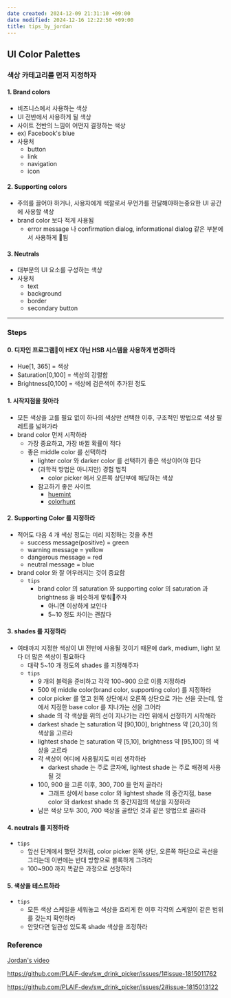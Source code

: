 ```yaml
---
date created: 2024-12-09 21:31:10 +09:00
date modified: 2024-12-16 12:22:50 +09:00
title: tips_by_jordan
---
```


## UI Color Palettes

### 색상 카테고리를 먼저 지정하자
#### 1. Brand colors
- 비즈니스에서 사용하는 색상
- UI 전반에서 사용하게 될 색상
- 사이트 전반의 느낌이 어떤지 결정하는 색상
- ex) Facebook's blue
- 사용처
	- button
	- link
	- navigation
	- icon
#### 2. Supporting colors
- 주의를 끌어야 하거나, 사용자에게 색깔로서 무언가를 전달해야하는중요한 UI 공간에 사용할 색상
- brand color 보다 적게 사용됨
	- error message 나 confirmation dialog, informational dialog 같은 부분에서 사용하게 됨
#### 3. Neutrals
- 대부분의 UI 요소를 구성하는 색상
- 사용처
	- text
	- background
	- border
	- secondary button
---
### Steps
#### 0. 디자인 프로그램이 HEX 아닌 HSB 시스템을 사용하게 변경하라
- Hue\[1, 365\] = 색상
- Saturation\[0,100\] = 색상의 강렬함
- Brightness\[0,100\] = 색상에 검은색이 추가된 정도
#### 1. 시작지점을 찾아라
- 모든 색상을 고를 필요 없이 하나의 색상만 선택한 이후, 구조적인 방법으로 색상 팔레트를 넓혀가라
- brand color 먼저 시작하라
	- 가장 중요하고, 가장 바뀔 확률이 적다
	- 좋은 middle color 를 선택하라
		- lighter color 와 darker color 를 선택하기 좋은 색상이어야 한다
		- (과학적 방법은 아니지만) 경험 법칙
			- color picker 에서 오른쪽 상단부에 해당하는 색상
		- 참고하기 좋은 사이트
			- [huemint](https://www.huemint.com)
			- [colorhunt](https://colorhunt.co)
#### 2. Supporting Color 를 지정하라
- 적어도 다음 4 개 색상 정도는 미리 지정하는 것을 추천
	- success message(positive) = green
	- warning message = yellow
	- dangerous message = red
	- neutral message = blue
- brand color 와 잘 어우러지는 것이 중요함
	- `tips`
		- brand color 의 saturation 와 supporting color 의 saturation 과 brightness 을 비슷하게 맞춰주자
			- 아니면 이상하게 보인다
			- 5~10 정도 차이는 괜찮다
#### 3. shades 를 지정하라
- 여태까지 지정한 색상이 UI 전반에 사용될 것이기 때문에 dark, medium, light 보다 더 많은 색상이 필요하다
	- 대략 5~10 개 정도의 shades 를 지정해주자
	- `tips`
		- 9 개의 블럭을 준비하고 각각 100~900 으로 이름 지정하라
		- 500 에 middle color(brand color, supporting color) 를 지정하라
		- color picker 를 열고 왼쪽 상단에서 오른쪽 상단으로 가는 선을 긋는데, 앞에서 지정한 base color 를 지나가는 선을 그어라
		- shade 의 각 색상을 위의 선이 지나가는 라인 위에서 선정하기 시작해라
		- darkest shade 는 saturation 약 \[90,100\], brightness 약 \[20,30\] 의 색상을 고르라
		- lightest shade 는 saturation 약 \[5,10\], brightness 약 \[95,100\] 의 색상을 고르라
		- 각 색상이 어디에 사용될지도 미리 생각하라
			- darkest shade 는 주로 글자에, lightest shade 는 주로 배경에 사용될 것
		- 100, 900 을 고른 이후, 300, 700 을 먼저 골라라
			- 그래프 상에서 base color 와 lightest shade 의 중간지점, base color 와 darkest shade 의 중간지점의 색상을 지정하라
		- 남은 색상 모두 300, 700 색상을 골랐던 것과 같은 방법으로 골라라
#### 4. neutrals 를 지정하라
- `tips`
	- 앞선 단계에서 했던 것처럼, color picker 왼쪽 상단, 오른쪽 하단으로 곡선을 그리는데 이번에는 반대 방향으로 볼록하게 그려라
	- 100~900 까지 똑같은 과정으로 선정하라
#### 5. 색상을 테스트하라
- `tips`
	- 모든 색상 스케일을 세워놓고 색상을 흐리게 한 이후 각각의 스케일이 같은 범위를 갖는지 확인하라
	- 안맞다면 일관성 있도록 shade 색상을 조정하라

### Reference

[Jordan's video](https://www.youtube.com/watch?v=yYwEnLYT55c)

https://github.com/PLAIF-dev/sw_drink_picker/issues/1#issue-1815011762

https://github.com/PLAIF-dev/sw_drink_picker/issues/2#issue-1815013122
